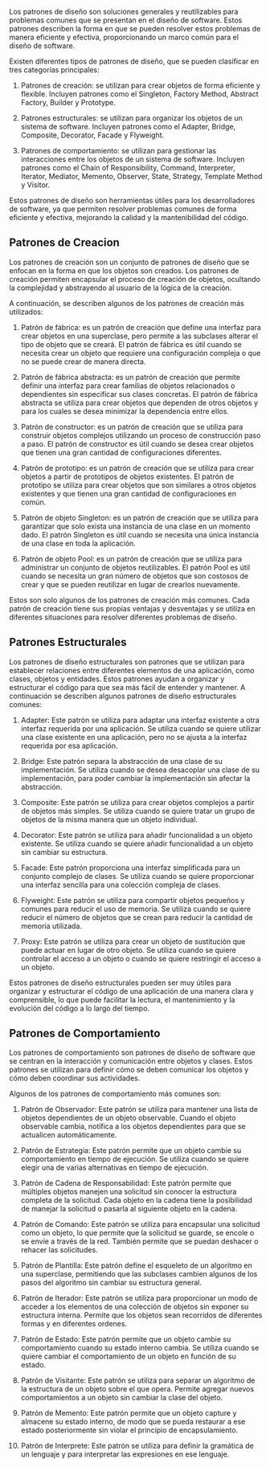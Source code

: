 Los patrones de diseño son soluciones generales y reutilizables para problemas comunes que se presentan en el diseño de software. Estos patrones describen la forma en que se pueden resolver estos problemas de manera eficiente y efectiva, proporcionando un marco común para el diseño de software.

Existen diferentes tipos de patrones de diseño, que se pueden clasificar en tres categorías principales:

1.  Patrones de creación: se utilizan para crear objetos de forma eficiente y flexible. Incluyen patrones como el Singleton, Factory Method, Abstract Factory, Builder y Prototype.
    
2.  Patrones estructurales: se utilizan para organizar los objetos de un sistema de software. Incluyen patrones como el Adapter, Bridge, Composite, Decorator, Facade y Flyweight.
    
3.  Patrones de comportamiento: se utilizan para gestionar las interacciones entre los objetos de un sistema de software. Incluyen patrones como el Chain of Responsibility, Command, Interpreter, Iterator, Mediator, Memento, Observer, State, Strategy, Template Method y Visitor.
    

Estos patrones de diseño son herramientas útiles para los desarrolladores de software, ya que permiten resolver problemas comunes de forma eficiente y efectiva, mejorando la calidad y la mantenibilidad del código.

## Patrones de Creacion

Los patrones de creación son un conjunto de patrones de diseño que se enfocan en la forma en que los objetos son creados. Los patrones de creación permiten encapsular el proceso de creación de objetos, ocultando la complejidad y abstrayendo al usuario de la lógica de la creación.

A continuación, se describen algunos de los patrones de creación más utilizados:

1.  Patrón de fábrica: es un patrón de creación que define una interfaz para crear objetos en una superclase, pero permite a las subclases alterar el tipo de objeto que se creará. El patrón de fábrica es útil cuando se necesita crear un objeto que requiere una configuración compleja o que no se puede crear de manera directa.
    
2.  Patrón de fábrica abstracta: es un patrón de creación que permite definir una interfaz para crear familias de objetos relacionados o dependientes sin especificar sus clases concretas. El patrón de fábrica abstracta se utiliza para crear objetos que dependen de otros objetos y para los cuales se desea minimizar la dependencia entre ellos.
    
3.  Patrón de constructor: es un patrón de creación que se utiliza para construir objetos complejos utilizando un proceso de construcción paso a paso. El patrón de constructor es útil cuando se desea crear objetos que tienen una gran cantidad de configuraciones diferentes.
    
4.  Patrón de prototipo: es un patrón de creación que se utiliza para crear objetos a partir de prototipos de objetos existentes. El patrón de prototipo se utiliza para crear objetos que son similares a otros objetos existentes y que tienen una gran cantidad de configuraciones en común.
    
5.  Patrón de objeto Singleton: es un patrón de creación que se utiliza para garantizar que solo exista una instancia de una clase en un momento dado. El patrón Singleton es útil cuando se necesita una única instancia de una clase en toda la aplicación.
    
6.  Patrón de objeto Pool: es un patrón de creación que se utiliza para administrar un conjunto de objetos reutilizables. El patrón Pool es útil cuando se necesita un gran número de objetos que son costosos de crear y que se pueden reutilizar en lugar de crearlos nuevamente.
    

Estos son solo algunos de los patrones de creación más comunes. Cada patrón de creación tiene sus propias ventajas y desventajas y se utiliza en diferentes situaciones para resolver diferentes problemas de diseño.

## Patrones Estructurales

Los patrones de diseño estructurales son patrones que se utilizan para establecer relaciones entre diferentes elementos de una aplicación, como clases, objetos y entidades. Estos patrones ayudan a organizar y estructurar el código para que sea más fácil de entender y mantener. A continuación se describen algunos patrones de diseño estructurales comunes:

1.  Adapter: Este patrón se utiliza para adaptar una interfaz existente a otra interfaz requerida por una aplicación. Se utiliza cuando se quiere utilizar una clase existente en una aplicación, pero no se ajusta a la interfaz requerida por esa aplicación.
    
2.  Bridge: Este patrón separa la abstracción de una clase de su implementación. Se utiliza cuando se desea desacoplar una clase de su implementación, para poder cambiar la implementación sin afectar la abstracción.
    
3.  Composite: Este patrón se utiliza para crear objetos complejos a partir de objetos más simples. Se utiliza cuando se quiere tratar un grupo de objetos de la misma manera que un objeto individual.
    
4.  Decorator: Este patrón se utiliza para añadir funcionalidad a un objeto existente. Se utiliza cuando se quiere añadir funcionalidad a un objeto sin cambiar su estructura.
    
5.  Facade: Este patrón proporciona una interfaz simplificada para un conjunto complejo de clases. Se utiliza cuando se quiere proporcionar una interfaz sencilla para una colección compleja de clases.
    
6.  Flyweight: Este patrón se utiliza para compartir objetos pequeños y comunes para reducir el uso de memoria. Se utiliza cuando se quiere reducir el número de objetos que se crean para reducir la cantidad de memoria utilizada.
    
7.  Proxy: Este patrón se utiliza para crear un objeto de sustitución que puede actuar en lugar de otro objeto. Se utiliza cuando se quiere controlar el acceso a un objeto o cuando se quiere restringir el acceso a un objeto.
    

Estos patrones de diseño estructurales pueden ser muy útiles para organizar y estructurar el código de una aplicación de una manera clara y comprensible, lo que puede facilitar la lectura, el mantenimiento y la evolución del código a lo largo del tiempo.

## Patrones de Comportamiento

Los patrones de comportamiento son patrones de diseño de software que se centran en la interacción y comunicación entre objetos y clases. Estos patrones se utilizan para definir cómo se deben comunicar los objetos y cómo deben coordinar sus actividades.

Algunos de los patrones de comportamiento más comunes son:

1.  Patrón de Observador: Este patrón se utiliza para mantener una lista de objetos dependientes de un objeto observable. Cuando el objeto observable cambia, notifica a los objetos dependientes para que se actualicen automáticamente.
    
2.  Patrón de Estrategia: Este patrón permite que un objeto cambie su comportamiento en tiempo de ejecución. Se utiliza cuando se quiere elegir una de varias alternativas en tiempo de ejecución.
    
3.  Patrón de Cadena de Responsabilidad: Este patrón permite que múltiples objetos manejen una solicitud sin conocer la estructura completa de la solicitud. Cada objeto en la cadena tiene la posibilidad de manejar la solicitud o pasarla al siguiente objeto en la cadena.
    
4.  Patrón de Comando: Este patrón se utiliza para encapsular una solicitud como un objeto, lo que permite que la solicitud se guarde, se encole o se envíe a través de la red. También permite que se puedan deshacer o rehacer las solicitudes.
    
5.  Patrón de Plantilla: Este patrón define el esqueleto de un algoritmo en una superclase, permitiendo que las subclases cambien algunos de los pasos del algoritmo sin cambiar su estructura general.
    
6.  Patrón de Iterador: Este patrón se utiliza para proporcionar un modo de acceder a los elementos de una colección de objetos sin exponer su estructura interna. Permite que los objetos sean recorridos de diferentes formas y en diferentes ordenes.
    
7.  Patrón de Estado: Este patrón permite que un objeto cambie su comportamiento cuando su estado interno cambia. Se utiliza cuando se quiere cambiar el comportamiento de un objeto en función de su estado.
    
8.  Patrón de Visitante: Este patrón se utiliza para separar un algoritmo de la estructura de un objeto sobre el que opera. Permite agregar nuevos comportamientos a un objeto sin cambiar la clase del objeto.
    
9.  Patrón de Memento: Este patrón permite que un objeto capture y almacene su estado interno, de modo que se pueda restaurar a ese estado posteriormente sin violar el principio de encapsulamiento.
    
10.  Patrón de Interprete: Este patrón se utiliza para definir la gramática de un lenguaje y para interpretar las expresiones en ese lenguaje.